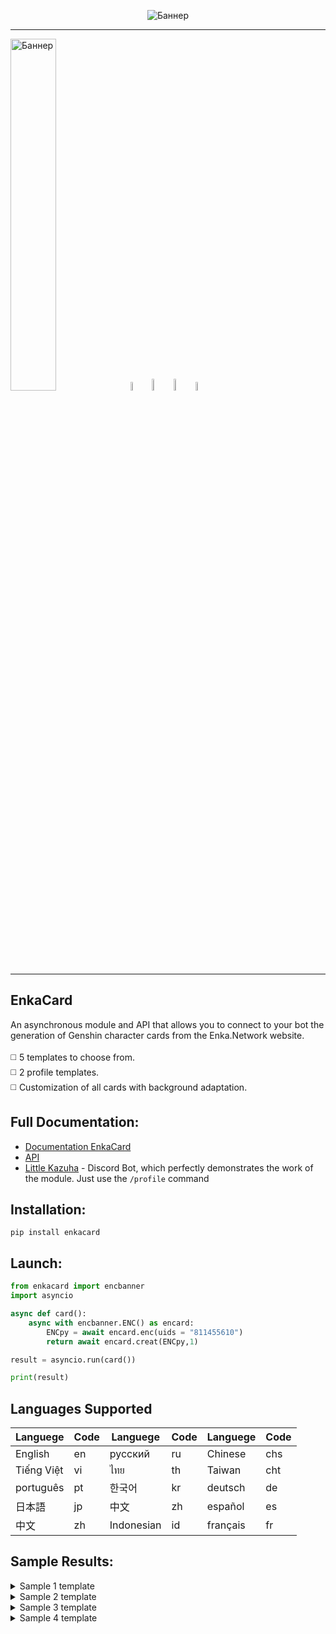 <p align="center">
 <img src="https://github.com/DEViantUA/EnkaCard/blob/main/readmeFile/BannerCard.png?raw=true" alt="Баннер"/>
</p>

____
<img src="https://github.com/DEViantUA/EnkaCard/blob/main/readmeFile/Shablon_01.png?raw=true" width = 38% alt="Баннер"/>[<img src="https://github.com/DEViantUA/EnkaCard/blob/main/readmeFile/white/Shablon_02.png?raw=true" width = 6% alt="Баннер"/>](https://pypi.org/project/enkacard/) [<img src="https://github.com/DEViantUA/EnkaCard/blob/main/readmeFile/white/Shablon_03.png?raw=true" width = 7% alt="Баннер"/>](https://discord.gg/shRUCDt4)[<img src="https://github.com/DEViantUA/EnkaCard/blob/main/readmeFile/white/Shablon_04.png?raw=true" width = 7% alt="Баннер"/>](https://github.com/DEViantUA/EnkaCard)[<img src="https://github.com/DEViantUA/EnkaCard/blob/main/readmeFile/white/Shablon_05.png?raw=true" width = 6% alt="Баннер"/>](https://enka.network/)
____

## EnkaCard
An asynchronous module and API that allows you to connect to your bot the generation of Genshin character cards from the Enka.Network website. <br><br>
:white_medium_square: 5 templates to choose from.<br>
:white_medium_square: 2 profile templates.<br>
:white_medium_square: Customization of all cards with background adaptation.

## Full Documentation:
  - [Documentation EnkaCard](https://deviantua.github.io/EnkaCard-Documentation/) 
  - [API](https://deviantua.github.io/EnkaCard-Documentation/async/Other/api/)
  - [Little Kazuha](https://discord.gg/TwuBfDbE) - Discord Bot, which perfectly demonstrates the work of the module. Just use the ```/profile``` command

## Installation:
```
pip install enkacard
```

## Launch:
``` python
from enkacard import encbanner
import asyncio

async def card():
    async with encbanner.ENC() as encard:
        ENCpy = await encard.enc(uids = "811455610")
        return await encard.creat(ENCpy,1)

result = asyncio.run(card()) 

print(result)
```
## Languages Supported
| Languege    |  Code   | Languege    |  Code   | Languege    |  Code   |
|-------------|---------|-------------|---------|-------------|---------|
|  English    |     en  |  русский    |     ru  |  Chinese    |    chs  |
|  Tiếng Việt |     vi  |  ไทย        |     th  | Taiwan     |    cht  |
|  português  |     pt  | 한국어      |     kr  | deutsch    |     de  |
|  日本語      |     jp  | 中文        |     zh  | español    |     es  |
|  中文        |     zh  | Indonesian |     id  | français   |     fr  |


## Sample Results:
<details>
<summary>Sample 1 template</summary>
 
[![Adaptation][1]][1]
 
[1]: https://github.com/DEViantUA/EnkaCard/blob/main/readmeFile/7.png?raw=true

[![Without Adaptation][2]][2]
 
[2]: https://github.com/DEViantUA/EnkaCard/blob/main/readmeFile/6.png?raw=true
</details>


<details>
<summary>Sample 2 template</summary>
 
[![Adaptation][3]][3]
 
[3]: https://github.com/DEViantUA/EnkaCard/blob/main/readmeFile/4.png?raw=true
  
</details>


<details>
<summary>Sample 3 template</summary>
 
[![Adaptation][4]][4]
 
[4]: https://github.com/DEViantUA/EnkaCard/blob/main/readmeFile/5.png?raw=true
 
</details>

<details>
<summary>Sample 4 template</summary>
 
[![Without Adaptation MINI INFO][5]][5]
 
[5]: https://github.com/DEViantUA/EnkaCard/blob/main/readmeFile/1.png?raw=true
 
[![Without Adaptation FULL INFO][6]][6]
 
[6]: https://github.com/DEViantUA/EnkaCard/blob/main/readmeFile/2.png?raw=true
 
[![Adaptation MINI INFO][7]][7]
 
[7]: https://github.com/DEViantUA/EnkaCard/blob/main/readmeFile/3.png?raw=true
 
</details>
